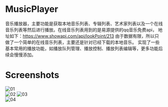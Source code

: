 # MusicPlayer
音乐播放器，主要功能是获取本地音乐列表、专辑列表、艺术家列表以及一个在线音乐列表等然后进行播放。在线音乐列表用到的是易源提供的qq音乐免费api，
地址如下：https://www.showapi.com/api/lookPoint/213 由于数据有限，所以只做了一个简单的在线音乐列表，主要还是针对已经下载的本地音乐。
实现了一些基本常用的播放功能，如播放队列管理、播放控制、播放列表编辑等，更多功能后续会慢慢添加。

# Screenshots
![01](https://github.com/coderxuqiang/MusicPlayer/raw/master/screenshots/01.png)  
![02](https://github.com/coderxuqiang/MusicPlayer/raw/master/screenshots/02.png)
![03](https://github.com/coderxuqiang/MusicPlayer/raw/master/screenshots/03.png)  
![04](https://github.com/coderxuqiang/MusicPlayer/raw/master/screenshots/04.png)  

